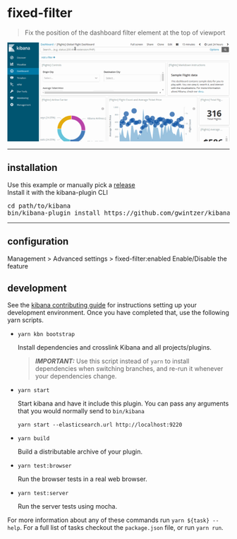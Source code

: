 # fixed-filter

> Fix the position of the dashboard filter element at the top of viewport


![fixed filter plugin demo](assets/fixed-filter-anime.gif)


---
## installation

Use this example or manually pick a [release](https://github.com/gwintzer.kibana-fixed-filter/releases)  
Install it with the kibana-plugin CLI
<pre>
cd path/to/kibana
bin/kibana-plugin install https://github.com/gwintzer/kibana-fixed-filter/releases/download/6.6.1/kibana-fixed-filter-6.6.1-latest.zips
</pre>

---
## configuration

Management > Advanced settings > fixed-filter:enabled  Enable/Disable the feature


## development

See the [kibana contributing guide](https://github.com/elastic/kibana/blob/master/CONTRIBUTING.md) for instructions setting up your development environment. Once you have completed that, use the following yarn scripts.

  - `yarn kbn bootstrap`

    Install dependencies and crosslink Kibana and all projects/plugins.

    > ***IMPORTANT:*** Use this script instead of `yarn` to install dependencies when switching branches, and re-run it whenever your dependencies change.

  - `yarn start`

    Start kibana and have it include this plugin. You can pass any arguments that you would normally send to `bin/kibana`

      ```
      yarn start --elasticsearch.url http://localhost:9220
      ```

  - `yarn build`

    Build a distributable archive of your plugin.

  - `yarn test:browser`

    Run the browser tests in a real web browser.

  - `yarn test:server`

    Run the server tests using mocha.

For more information about any of these commands run `yarn ${task} --help`. For a full list of tasks checkout the `package.json` file, or run `yarn run`.
